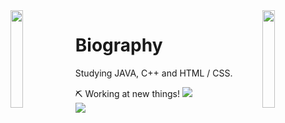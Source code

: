 <img align='left' src='https://www.ffbegif.com/Zack/207001107%20Dance.gif' width='20%'>  
<img align='right' src='https://www.ffbegif.com/King%20Edgar%20of%20Figaro/206001907%20Limit.gif' width='20%'>  

# Biography 
Studying JAVA, C++ and HTML / CSS.

⛏️ Working at new things! 
![](https://www.codewars.com/users/danielex1999/badges/large)<br>
![](https://komarev.com/ghpvc/?username=danielex1999&color=blue)

